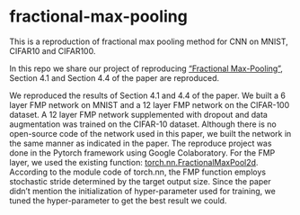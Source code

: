 # fractional-max-pooling
This is a reproduction of fractional max pooling method for CNN on MNIST, CIFAR10 and CIFAR100.

In this repo we share our project of reproducing [“Fractional Max-Pooling”](https://arxiv.org/abs/1412.6071), 
Section 4.1 and Section 4.4 of the paper are reproduced.

We reproduced the results of Section 4.1 and 4.4 of the paper. We built a 6 layer FMP network on MNIST and a 12 layer 
FMP network on the CIFAR-100 dataset. A 12 layer FMP network supplemented with dropout and data augmentation was trained 
on the CIFAR-10 dataset. Although there is no open-source code of the network used in this paper, 
we built the network in the same manner as indicated in the paper. The reproduce project was done in the Pytorch 
framework using Google Colaboratory. For the FMP layer, we used the existing function: 
[torch.nn.FractionalMaxPool2d](https://pytorch.org/docs/stable/nn.html#fractionalmaxpool2d). According to the module code of torch.nn, 
the FMP function employs stochastic stride determined by the target output size. 
Since the paper didn’t mention the initialization of hyper-parameter used for training, 
we tuned the hyper-parameter to get the best result we could.
